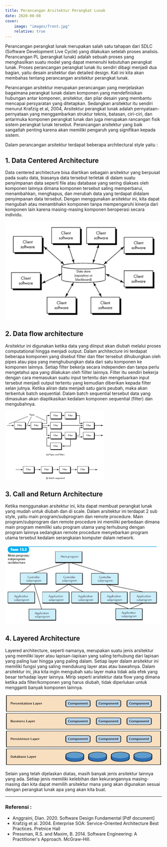 ```yaml
---
title: Perancangan Arsitektur Perangkat Lunak
date: 2020-08-08
cover:
    image: "images/front.jpg"
    relative: true
---
```


Perancangan perangkat lunak merupakan salah satu tahapan dari SDLC (Software Development Live Cycle) yang dilakukan setelah proses analisis. Perancangan PL (perangkat lunak) adalah sebuah proses yang menghasilkan suatu model yang dapat memenuhi kebutuhan perangkat lunak. Proses perancangan perangkat lunak itu sendiri dibagi menjadi dua bagian, yaitu desain arsitektur dan detailed design. Kali ini kita akan membahas tentang perancangan arsitektur perangkat lunak.
 
Perancangan arsitektur merupakan perancangan yang menjelaskan bagaimana perangkat lunak dalam komponen yang mendefinisikan hubungan antar komponen, arsitektur, dan pilar desain yang membantu mencapai persyaratan yang ditetapkan. Sedangkan arsitektur itu sendiri menurut Krafzig et al, 2004, Arsitektur perangkat lunak adalah pernyataan-pernyataan yang menggambarkan struktur teknis, batasan, ciri-ciri, dan antarmuka komponen perangkat lunak dan juga merupakan rancangan fisik sistem perangkat lunak tersebut. Perancangan arsitektur yang baik sangatlah penting karena akan memiliki pengaruh yang signifikan kepada sistem. 

Dalam perancangan arsitektur terdapat beberapa architectural style yaitu :

## 1. Data Centered Architecture
Data centered architecture bisa diartikan sebagain arsitektur yang berpusat pada suatu data, biasanya data tersebut terletak di dalam suatu penyimpanan data seperti file atau database yang sering diakses oleh komponen lainnya dimana komponen tersebut saling memperbarui, menambahkan, menghapus, dan merubah data yang terdapat didalam penyimpanan data tersebut. Dengan menggunakan arsitektur ini, kita dapat mengubah atau menambhakn komponen tanpa mempengaruhi kinerja dari komponen lain karena masing-masing komponen beroperasi secara individu. 

![Data Centered Architecture](./images/datacentered.jpg#center)

## 2. Data flow architecture
Arsitektur ini digunakan ketika data yang diinput akan diubah melalui proses computational hingga menjadi output. Dalam architecture ini terdapat beberapa komponen yang disebut filter dan fiter tersebut dihubungkan oleh pipes atau pipa yang menghubungkan data dari satu komponen ke komponen lainnya. Setiap filter bekerja secara independen dan tanpa perlu mengetahui apa yang dilakukan oleh fiilter lainnya. Filter itu sendiri bekerja dengan cara memasukan suatu input tertentu dan mengeluarkan input tersebut menjadi output tertentu yang kemudian diberikan kepada filter selan  jutnya. Ketika aliran data menjadi satu garis peubah, maka akan terbentuk batch sequential. Dalam batch sequential tersebut data yang dimasukan akan diaplikasikan kedalam komponen sequential (filter) dan mengubahnya. 

![Data Flow Architecture](./images/dataflow.png#center)

## 3. Call and Return Architecture
Ketika menggunakan arsitektur ini, kita dapat membuat perangkat lunak yang mudah untuk diubah dan di scale. Dalam arsitektur ini terdapat 2 sub style, yaitu main program/subprogram dan remote procedure. Main program/subprogram dan remote procedure ini memiliki perbedaan dimana main program memiliki satu program utama yang terhubung dengan program lainnya sedangkan remote procedure menyebarkan program utama tersebut kedalam serangkaian komputer dalam network.

![Main Program/Subprogram](./images/mainprogram.png#center)

## 4. Layered Architecture 
Layered architecture, seperti namanya, merupakan suatu jenis arsitektur yang memiliki layer atau lapisan-lapisan yang saling terhubung dari lapisan yang paling luar hingga yang paling dalam. Setiap layer dalam arsitektur ini memiliki fungsi yang saling mendukung layer atas atau bawahnya. Dalam arsitektur ini, jika kita ingin mengubah satu layer maka tidak ada efek yang besar terhadap layer lainnya. Mirip seperti arsitektur data flow yang dimana ketika ada filter/komponen yang harus diubah, tidak diperlukan untuk mengganti banyak komponen lainnya. 

![Layered Architecture](./images/layered.jpeg#center)

Selain yang telah dijelaskan diatas, masih banyak jenis arsitektur lainnya yang ada. Setiap jenis memiliki kelebihan dan kekurangannya masing-masing dan kita dapat memilih arsitektur mana yang akan digunakan sesuai dengan perangkat lunak apa yang akan kita buat.

---

### Referensi :
- Anggraini, Dian. 2020. Software Design Fundamental [Pdf document] 
- Krafzig et al. 2004. Enterprise SOA: Service-Oriented Architecture Best Practices. Pretnice Hall
- Pressman, R.S. and Maxim, B. 2014. Software Engineering: A Practitioner's Approach. McGraw-Hill.